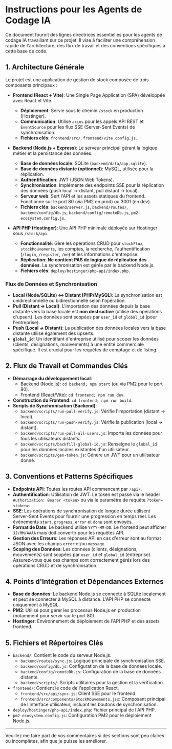 # Instructions pour les Agents de Codage IA

Ce document fournit des lignes directrices essentielles pour les agents de codage IA travaillant sur ce projet. Il vise à faciliter une compréhension rapide de l'architecture, des flux de travail et des conventions spécifiques à cette base de code.

## 1. Architecture Générale

Le projet est une application de gestion de stock composée de trois composants principaux :

*   **Frontend (React + Vite)**: Une Single Page Application (SPA) développée avec React et Vite.
    *   **Déploiement**: Servie sous le chemin `/stock` en production (Hostinger).
    *   **Communication**: Utilise `axios` pour les appels API REST et `EventSource` pour les flux SSE (Server-Sent Events) de synchronisation.
    *   **Fichiers clés**: `frontend/src/`, `frontend/vite.config.js`.

*   **Backend (Node.js + Express)**: Le serveur principal gérant la logique métier et la persistance des données.
    *   **Base de données locale**: SQLite (`backend/data/app.sqlite`).
    *   **Base de données distante (optionnel)**: MySQL, utilisée pour la réplication.
    *   **Authentification**: JWT (JSON Web Tokens).
    *   **Synchronisation**: Implémente des endpoints SSE pour la réplication des données (push local -> distant, pull distant -> local).
    *   **Serveur web**: Sert l'API et les assets statiques du frontend. Fonctionne sur le port 80 (via PM2 en prod) ou 3001 (en dev).
    *   **Fichiers clés**: `backend/server.js`, `backend/routes/`, `backend/config/db.js`, `backend/config/remoteDb.js`, `pm2-ecosystem.config.js`.

*   **API PHP (Hostinger)**: Une API PHP minimale déployée sur Hostinger sous `/stock/api`.
    *   **Fonctionnalité**: Gère les opérations CRUD pour `stockFlux`, `stockMouvements`, les comptes, la recherche, l'authentification (`/login`, `/register`, `/me`) et les informations d'entreprise.
    *   **Réplication**: **Ne contient PAS de logique de réplication des données**. La synchronisation est gérée par le backend Node.js.
    *   **Fichiers clés**: `deploy/hostinger/php-api/index.php`.

### Flux de Données et Synchronisation

*   **Local (Node/SQLite) <-> Distant (PHP/MySQL)**: La synchronisation est unidirectionnelle ou bidirectionnelle selon l'opération.
*   **Pull (Distant -> Local)**: L'importation des données depuis la base distante vers la base locale est **non destructive** (utilise des opérations d'upsert). Les données sont scopées par `user_id` et `global_id` (pour l'entreprise).
*   **Push (Local -> Distant)**: La publication des données locales vers la base distante utilise également des upserts.
*   **`global_id`**: Un identifiant d'entreprise utilisé pour scoper les données (clients, désignations, mouvements) à une entité commerciale spécifique. Il est crucial pour les requêtes de comptage et de listing.

## 2. Flux de Travail et Commandes Clés

*   **Démarrage du développement local**:
    *   Backend (Node.js): `cd backend; npm start` (ou via PM2 pour le port 80).
    *   Frontend (React/Vite): `cd frontend; npm run dev`.
*   **Construction du Frontend**: `cd frontend; npm run build`.
*   **Scripts de Synchronisation (Backend)**:
    *   `backend/scripts/run-pull-verify.js`: Vérifie l'importation (distant -> local).
    *   `backend/scripts/run-push-verify.js`: Vérifie la publication (local -> distant).
    *   `backend/scripts/run-pull-all-users.js`: Importe les données pour tous les utilisateurs distants.
    *   `backend/scripts/backfill-global-id.js`: Renseigne le `global_id` pour les données locales existantes d'un utilisateur.
    *   `backend/scripts/gen-token.js`: Génère un JWT pour un utilisateur donné.

## 3. Conventions et Patterns Spécifiques

*   **Endpoints API**: Toutes les routes API commencent par `/api/`.
*   **Authentification**: Utilisation de JWT. Le token est passé via le header `Authorization: Bearer <token>` ou via le paramètre de requête `?token=<token>`.
*   **SSE**: Les opérations de synchronisation de longue durée utilisent Server-Sent Events pour fournir une progression en temps réel. Les événements `start`, `progress`, `error` et `done` sont envoyés.
*   **Format de Date**: Le backend utilise `YYYY-MM-DD`. Le frontend peut afficher `JJ/MM/AAAA` mais doit convertir pour les requêtes API.
*   **Gestion des Erreurs**: Les réponses API en cas d'erreur sont au format JSON avec les champs `error` et/ou `message`.
*   **Scoping des Données**: Les données (clients, désignations, mouvements) sont scopées par `user_id` et `global_id` (entreprise). Assurez-vous que ces champs sont correctement gérés lors des opérations CRUD et de synchronisation.

## 4. Points d'Intégration et Dépendances Externes

*   **Base de données**: Le backend Node.js se connecte à SQLite localement et peut se connecter à MySQL à distance. L'API PHP se connecte uniquement à MySQL.
*   **PM2**: Utilisé pour gérer les processus Node.js en production (notamment pour servir sur le port 80).
*   **Hostinger**: Environnement de déploiement de l'API PHP et des assets frontend.

## 5. Fichiers et Répertoires Clés

*   `backend/`: Contient le code du serveur Node.js.
    *   `backend/routes/sync.js`: Logique principale de synchronisation SSE.
    *   `backend/config/db.js`: Configuration de la base de données locale.
    *   `backend/config/remoteDb.js`: Configuration de la base de données distante.
    *   `backend/scripts/`: Scripts utilitaires pour la gestion et la vérification.
*   `frontend/`: Contient le code de l'application React.
    *   `frontend/src/api/sync.js`: Client SSE pour le frontend.
    *   `frontend/src/components/StockMouvements.jsx`: Composant principal de l'interface utilisateur, incluant les boutons de synchronisation.
*   `deploy/hostinger/php-api/index.php`: Fichier principal de l'API PHP.
*   `pm2-ecosystem.config.js`: Configuration PM2 pour le déploiement Node.js.

---
Veuillez me faire part de vos commentaires si des sections sont peu claires ou incomplètes, afin que je puisse les améliorer.
